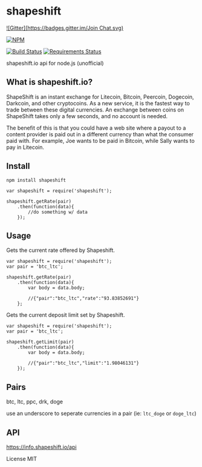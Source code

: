 shapeshift
==========
[![Gitter](https://badges.gitter.im/Join Chat.svg)](https://gitter.im/chovy/shapeshift?utm_source=badge&utm_medium=badge&utm_campaign=pr-badge&utm_content=badge)

[![NPM](https://nodei.co/npm/shapeshift.png?downloads=true&downloadRank=true&stars=true)](https://nodei.co/npm/shapeshift/)

[![Build Status](https://travis-ci.org/chovy/shapeshift.svg?branch=master)](https://travis-ci.org/chovy/shapeshift) [![Requirements Status](https://requires.io/github/chovy/shapeshift/requirements.svg?branch=master)](https://requires.io/github/chovy/shapeshift/requirements/?branch=master)


shapeshift.io api for node.js (unofficial)


## What is shapeshift.io?

ShapeShift is an instant exchange for Litecoin, Bitcoin, Peercoin, Dogecoin, Darkcoin, and other cryptocoins.
As a new service, it is the fastest way to trade between these digital currencies.
An exchange between coins on ShapeShift takes only a few seconds, and no account is needed.

The benefit of this is that you could have a web site where a payout to a content provider is paid out in a different currency than
what the consumer paid with. For example, Joe wants to be paid in Bitcoin, while Sally wants to pay in Litecoin.

## Install

	npm install shapeshift

	var shapeshift = require('shapeshift');

	shapeshift.getRate(pair)
		.then(function(data){
			//do something w/ data
		});
		
## Usage

Gets the current rate offered by Shapeshift.

	var shapeshift = require('shapeshift');
	var pair = 'btc_ltc';

	shapeshift.getRate(pair)
		.then(function(data){
			var body = data.body;

			//{"pair":"btc_ltc","rate":"93.83852691"}
		};

Gets the current deposit limit set by Shapeshift.

	var shapeshift = require('shapeshift');
	var pair = 'btc_ltc';

	shapeshift.getLimit(pair)
		.then(function(data){
			var body = data.body;

			//{"pair":"btc_ltc","limit":"1.98046131"}
		});

## Pairs

btc, ltc, ppc, drk, doge

use an underscore to seperate currencies in a pair (ie: `ltc_doge` or `doge_ltc`)



## API

https://info.shapeshift.io/api


License MIT
